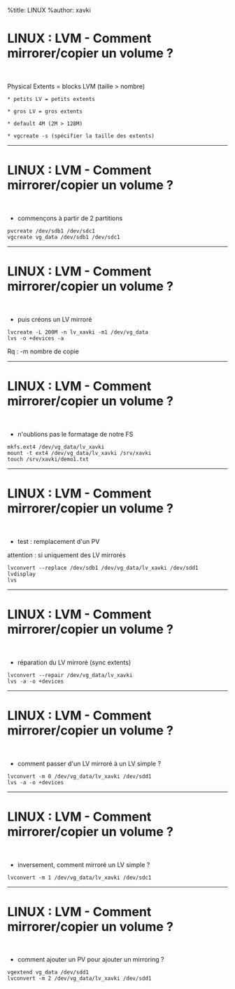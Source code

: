 %title: LINUX
%author: xavki


# LINUX : LVM - Comment mirrorer/copier un volume ?

<br>

Physical Extents = blocks LVM (taille > nombre)

	* petits LV = petits extents

	* gros LV = gros extents

	* default 4M (2M > 128M)

	* vgcreate -s (spécifier la taille des extents)

----------------------------------------------------------------------------------------------------

# LINUX : LVM - Comment mirrorer/copier un volume ?

<br>

* commençons à partir de 2 partitions

```
pvcreate /dev/sdb1 /dev/sdc1
vgcreate vg_data /dev/sdb1 /dev/sdc1
```

----------------------------------------------------------------------------------------------------

# LINUX : LVM - Comment mirrorer/copier un volume ?

<br>

* puis créons un LV mirroré

```
lvcreate -L 200M -n lv_xavki -m1 /dev/vg_data
lvs -o +devices -a
```

Rq : -m nombre de copie

----------------------------------------------------------------------------------------------------

# LINUX : LVM - Comment mirrorer/copier un volume ?

<br>

* n'oublions pas le formatage de notre FS

```
mkfs.ext4 /dev/vg_data/lv_xavki
mount -t ext4 /dev/vg_data/lv_xavki /srv/xavki
touch /srv/xavki/demo1.txt
```

----------------------------------------------------------------------------------------------------

# LINUX : LVM - Comment mirrorer/copier un volume ?

<br>

* test : remplacement d'un PV

attention : si uniquement des LV mirrorés

```
lvconvert --replace /dev/sdb1 /dev/vg_data/lv_xavki /dev/sdd1
lvdisplay
lvs
```

----------------------------------------------------------------------------------------------------

# LINUX : LVM - Comment mirrorer/copier un volume ?

<br>

* réparation du LV mirroré (sync extents)

```
lvconvert --repair /dev/vg_data/lv_xavki
lvs -a -o +devices
```

----------------------------------------------------------------------------------------------------

# LINUX : LVM - Comment mirrorer/copier un volume ?

<br>

* comment passer d'un LV mirroré à un LV simple ?

```
lvconvert -m 0 /dev/vg_data/lv_xavki /dev/sdd1
lvs -a -o +devices
```

----------------------------------------------------------------------------------------------------

# LINUX : LVM - Comment mirrorer/copier un volume ?

<br>

* inversement, comment mirroré un LV simple ?

```
lvconvert -m 1 /dev/vg_data/lv_xavki /dev/sdc1
```

----------------------------------------------------------------------------------------------------

# LINUX : LVM - Comment mirrorer/copier un volume ?

<br>

* comment ajouter un PV pour ajouter un mirroring ?

```
vgextend vg_data /dev/sdd1
lvconvert -m 2 /dev/vg_data/lv_xavki /dev/sdd1
```
